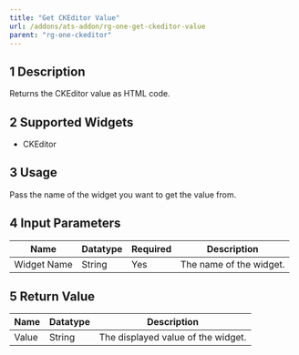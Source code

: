 ```yaml
---
title: "Get CKEditor Value"
url: /addons/ats-addon/rg-one-get-ckeditor-value
parent: "rg-one-ckeditor"
---
```


## 1 Description

Returns the CKEditor value as HTML code.

## 2 Supported Widgets

* CKEditor

## 3 Usage

Pass the name of the widget you want to get the value from.

## 4 Input Parameters

Name | Datatype | Required | Description
---- | -------- | ------- |---------------
Widget Name | String | Yes | The name of the widget.

## 5 Return Value

Name | Datatype | Description
---- | --------- | ---------------
Value | String | The displayed value of the widget.
